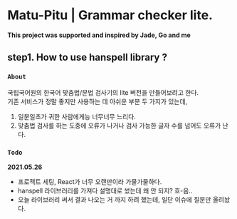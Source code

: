 # Matu-Pitu | Grammar checker lite.

**This project was supported and inspired by Jade, Go and me**

## step1. How to use hanspell library ?

### `About`

국립국어원의 한국어 맞춤법/문법 검사기의 lite 버전을 만들어보려고 한다.\
기존 서비스가 정말 좋지만 사용하는 데 아쉬운 부분 두 가지가 있는데,
1. 일분일초가 귀한 사람에게능 너무너무 느리다.
2. 맞춤법 검사를 하는 도중에 오류가 나거나 검사 가능한 글자 수를 넘어도 오류가 난다.

### `Todo`

**2021.05.26**
* 프로젝트 세팅, React가 너무 오랜만이라 가물가물하다.
* hanspell 라이브러리를 가져다 설명대로 썼는데 왜 안 되지? 흐-음..
* 오늘 라이브러리 써서 결과 나오는 거 까지 하려 했는데, 일단 이슈에 질문만 올려놨다.